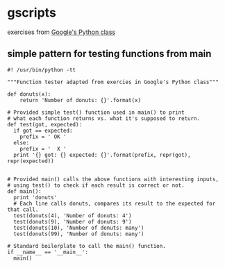 # gscripts
exercises from [Google's Python class][1]


[1]:http://code.google.com/edu/languages/google-python-class/


## simple pattern for testing functions from main

```
#! /usr/bin/python -tt

"""Function tester adapted from exercies in Google's Python class"""

def donuts(x):
    return 'Number of donuts: {}'.format(x)

# Provided simple test() function used in main() to print
# what each function returns vs. what it's supposed to return.
def test(got, expected):
  if got == expected:
    prefix = ' OK '
  else:
    prefix = '  X '
  print '{} got: {} expected: {}'.format(prefix, repr(got), repr(expected))


# Provided main() calls the above functions with interesting inputs,
# using test() to check if each result is correct or not.
def main():
  print 'donuts'
  # Each line calls donuts, compares its result to the expected for that call.
  test(donuts(4), 'Number of donuts: 4')
  test(donuts(9), 'Number of donuts: 9')
  test(donuts(10), 'Number of donuts: many')
  test(donuts(99), 'Number of donuts: many')

# Standard boilerplate to call the main() function.
if __name__ == '__main__':
  main()
```
